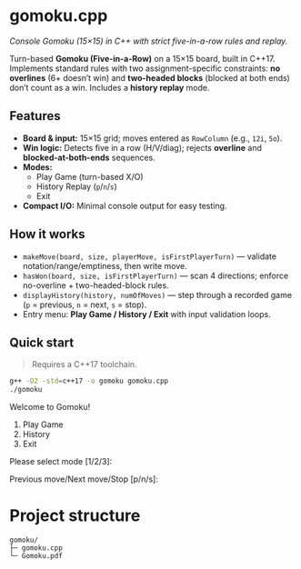 # gomoku.cpp
*Console Gomoku (15×15) in C++ with strict five-in-a-row rules and replay.*

Turn-based **Gomoku (Five-in-a-Row)** on a 15×15 board, built in C++17. Implements standard rules with two assignment-specific constraints: **no overlines** (6+ doesn’t win) and **two-headed blocks** (blocked at both ends) don’t count as a win. Includes a **history replay** mode.

## Features
- **Board & input:** 15×15 grid; moves entered as `RowColumn` (e.g., `12i`, `5o`).
- **Win logic:** Detects five in a row (H/V/diag); rejects **overline** and **blocked-at-both-ends** sequences.
- **Modes:**
  - Play Game (turn-based X/O)
  - History Replay (`p`/`n`/`s`)
  - Exit
- **Compact I/O:** Minimal console output for easy testing.

## How it works
- `makeMove(board, size, playerMove, isFirstPlayerTurn)` — validate notation/range/emptiness, then write move.
- `hasWon(board, size, isFirstPlayerTurn)` — scan 4 directions; enforce no-overline + two-headed-block rules.
- `displayHistory(history, numOfMoves)` — step through a recorded game (`p` = previous, `n` = next, `s` = stop).
- Entry menu: **Play Game / History / Exit** with input validation loops.

## Quick start
> Requires a C++17 toolchain.

```bash
g++ -O2 -std=c++17 -o gomoku gomoku.cpp
./gomoku
```

Welcome to Gomoku!
1. Play Game
2. History
3. Exit

Please select mode [1/2/3]:

Previous move/Next move/Stop [p/n/s]:

# Project structure
```text
gomoku/
├─ gomoku.cpp
└─ Gomoku.pdf

